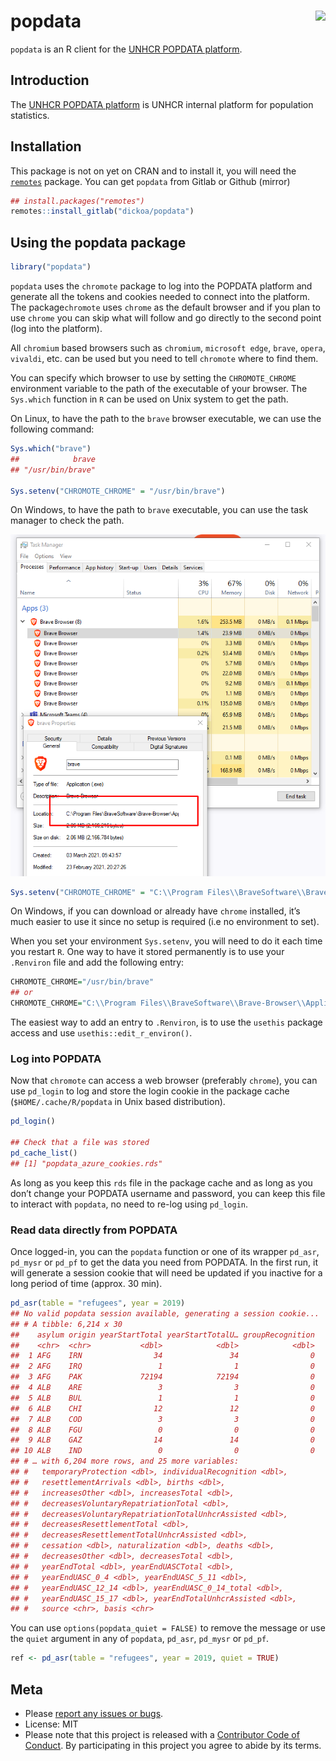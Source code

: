 
<!-- README.md is generated from README.Rmd. Please edit that file -->

# popdata <img src="https://gitlab.com/dickoa/ridl/-/raw/master/inst/img/hex_popdata.png" align="right" height="139" />

`popdata` is an R client for the [UNHCR POPDATA
platform](https://popdata.unhcr.org).

## Introduction

The [UNHCR POPDATA platform](https://popdata.unhcr.org) is UNHCR
internal platform for population statistics.

## Installation

This package is not on yet on CRAN and to install it, you will need the
[`remotes`](https://github.com/r-lib/remotes) package. You can get
`popdata` from Gitlab or Github (mirror)

``` r
## install.packages("remotes")
remotes::install_gitlab("dickoa/popdata")
```

## Using the popdata package

``` r
library("popdata")
```

`popdata` uses the `chromote` package to log into the POPDATA platform
and generate all the tokens and cookies needed to connect into the
platform. The package`chromote` uses `chrome` as the default browser and
if you plan to use `chrome` you can skip what will follow and go
directly to the second point (log into the platform).

All `chromium` based browsers such as `chromium`, `microsoft edge`,
`brave`, `opera`, `vivaldi`, etc. can be used but you need to tell
`chromote` where to find them.

You can specify which browser to use by setting the `CHROMOTE_CHROME`
environment variable to the path of the executable of your browser. The
`Sys.which` function in `R` can be used on Unix system to get the path.

On Linux, to have the path to the `brave` browser executable, we can use
the following command:

``` r
Sys.which("brave")
##            brave
## "/usr/bin/brave"

Sys.setenv("CHROMOTE_CHROME" = "/usr/bin/brave")
```

On Windows, to have the path to `brave` executable, you can use the task
manager to check the path.

![brave\_exe\_img](./inst/img/brave_exe.png)

``` r
Sys.setenv("CHROMOTE_CHROME" = "C:\\Program Files\\BraveSoftware\\Brave-Browser\\Application/brave.exe")
```

On Windows, if you can download or already have `chrome` installed, it’s
much easier to use it since no setup is required (i.e no environment to
set).

When you set your environment `Sys.setenv`, you will need to do it each
time you restart `R`. One way to have it stored permanently is to use
your `.Renviron` file and add the following entry:

``` r
CHROMOTE_CHROME="/usr/bin/brave"
## or
CHROMOTE_CHROME="C:\\Program Files\\BraveSoftware\\Brave-Browser\\Application/brave.exe"
```

The easiest way to add an entry to `.Renviron`, is to use the `usethis`
package access and use `usethis::edit_r_environ()`.

### Log into POPDATA

Now that `chromote` can access a web browser (preferably `chrome`), you
can use `pd_login` to log and store the login cookie in the package
cache (`$HOME/.cache/R/popdata` in Unix based distribution).

``` r
pd_login()

## Check that a file was stored
pd_cache_list()
## [1] "popdata_azure_cookies.rds"
```

As long as you keep this `rds` file in the package cache and as long as
you don’t change your POPDATA username and password, you can keep this
file to interact with `popdata`, no need to re-log using `pd_login`.

### Read data directly from POPDATA

Once logged-in, you can the `popdata` function or one of its wrapper
`pd_asr`, `pd_mysr` or `pd_pf` to get the data you need from POPDATA. In
the first run, it will generate a session cookie that will need be
updated if you inactive for a long period of time (approx. 30 min).

``` r
pd_asr(table = "refugees", year = 2019)
## No valid popdata session available, generating a session cookie...
## # A tibble: 6,214 x 30
##    asylum origin yearStartTotal yearStartTotalU… groupRecognition
##    <chr>  <chr>           <dbl>            <dbl>            <dbl>
##  1 AFG    IRN                34               34                0
##  2 AFG    IRQ                 1                1                0
##  3 AFG    PAK             72194            72194                0
##  4 ALB    ARE                 3                3                0
##  5 ALB    BUL                 1                1                0
##  6 ALB    CHI                12               12                0
##  7 ALB    COD                 3                3                0
##  8 ALB    FGU                 0                0                0
##  9 ALB    GAZ                14               14                0
## 10 ALB    IND                 0                0                0
## # … with 6,204 more rows, and 25 more variables:
## #   temporaryProtection <dbl>, individualRecognition <dbl>,
## #   resettlementArrivals <dbl>, births <dbl>,
## #   increasesOther <dbl>, increasesTotal <dbl>,
## #   decreasesVoluntaryRepatriationTotal <dbl>,
## #   decreasesVoluntaryRepatriationTotalUnhcrAssisted <dbl>,
## #   decreasesResettlementTotal <dbl>,
## #   decreasesResettlementTotalUnhcrAssisted <dbl>,
## #   cessation <dbl>, naturalization <dbl>, deaths <dbl>,
## #   decreasesOther <dbl>, decreasesTotal <dbl>,
## #   yearEndTotal <dbl>, yearEndUASCTotal <dbl>,
## #   yearEndUASC_0_4 <dbl>, yearEndUASC_5_11 <dbl>,
## #   yearEndUASC_12_14 <dbl>, yearEndUASC_0_14_total <dbl>,
## #   yearEndUASC_15_17 <dbl>, yearEndTotalUnhcrAssisted <dbl>,
## #   source <chr>, basis <chr>
```

You can use `options(popdata_quiet = FALSE)` to remove the message or
use the `quiet` argument in any of `popdata`, `pd_asr`, `pd_mysr` or
`pd_pf`.

``` r
ref <- pd_asr(table = "refugees", year = 2019, quiet = TRUE)
```

## Meta

-   Please [report any issues or
    bugs](https://gitlab.com/dickoa/popdata/issues).
-   License: MIT
-   Please note that this project is released with a [Contributor Code
    of Conduct](CONDUCT.md). By participating in this project you agree
    to abide by its terms.
